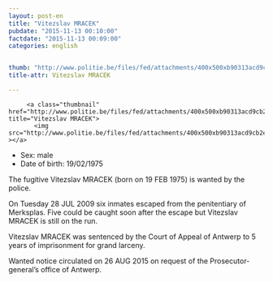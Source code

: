 ```yaml
---
layout: post-en
title: "Vitezslav MRACEK"
pubdate: "2015-11-13 00:10:00"
factdate: "2015-11-13 00:09:00"
categories: english


thumb: "http://www.politie.be/files/fed/attachments/400x500xb90313acd9cb2e19ba425114ac05793f_thumb.jpg.pagespeed.ic.alYG6yAN8j.jpg"
title-attr: Vitezslav MRACEK

---
```


<div class="row">

  <div class="col-xs-12 col-md-4">

         <a class="thumbnail" href="http://www.politie.be/files/fed/attachments/400x500xb90313acd9cb2e19ba425114ac05793f_thumb.jpg.pagespeed.ic.alYG6yAN8j.jpg" title="Vitezslav MRACEK">
           <img src="http://www.politie.be/files/fed/attachments/400x500xb90313acd9cb2e19ba425114ac05793f_thumb.jpg.pagespeed.ic.alYG6yAN8j.jpg" ></a>
  
  </div>
  <div class="col-xs-12 col-md-8">
 
<ul>
<li>Sex: male</li>
<li>Date of birth: 19/02/1975</li>
</ul> 


<p>The fugitive Vitezslav MRACEK (born on 19 FEB 1975) is wanted by the police.</p>
<p>On Tuesday 28 JUL 2009 six inmates escaped from the penitentiary of Merksplas. Five could be caught soon after the escape but Vitezslav MRACEK is still on the run.</p>
<p>Vitezslav MRACEK was sentenced by the Court of Appeal of Antwerp to 5 years of imprisonment for grand larceny. </p>
<p>Wanted notice circulated on 26 AUG 2015 on request of the Prosecutor-general’s office of Antwerp.
</p>


  
</div>


</div>

